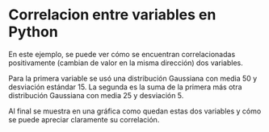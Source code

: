 # Correlacion entre variables en Python

En este ejemplo, se puede ver cómo se encuentran correlacionadas positivamente (cambian de valor en la misma dirección) dos variables. 

Para la primera variable se usó una distribución Gaussiana con media 50 y desviación estándar 15. La segunda es la suma de la primera más otra distribución Gaussiana con media 25 y desviación 5.

Al final se muestra en una gráfica como quedan estas dos variables y cómo se puede apreciar claramente su correlación.
